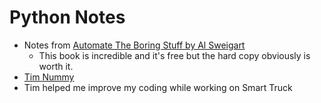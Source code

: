 # Python Notes
- Notes from [Automate The Boring Stuff by Al Sweigart](https://nostarch.com/automatestuff2)
  - This book is incredible and it's free but the hard copy obviously is worth it.
 - [Tim Nummy](https://www.linkedin.com/in/tim-nummy/)
  - Tim helped me improve my coding while working on Smart Truck
